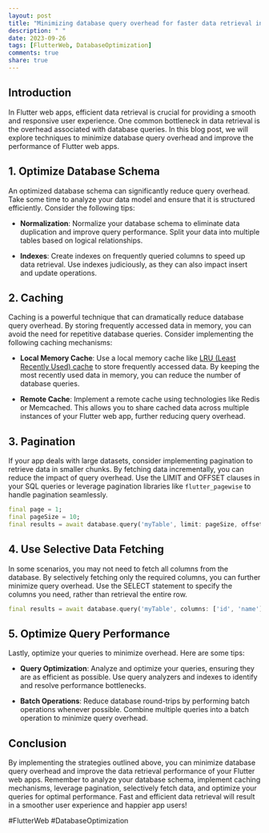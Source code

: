 ```yaml
---
layout: post
title: "Minimizing database query overhead for faster data retrieval in Flutter web apps"
description: " "
date: 2023-09-26
tags: [FlutterWeb, DatabaseOptimization]
comments: true
share: true
---
```


## Introduction

In Flutter web apps, efficient data retrieval is crucial for providing a smooth and responsive user experience. One common bottleneck in data retrieval is the overhead associated with database queries. In this blog post, we will explore techniques to minimize database query overhead and improve the performance of Flutter web apps.

## 1. Optimize Database Schema

An optimized database schema can significantly reduce query overhead. Take some time to analyze your data model and ensure that it is structured efficiently. Consider the following tips:

- **Normalization**: Normalize your database schema to eliminate data duplication and improve query performance. Split your data into multiple tables based on logical relationships.

- **Indexes**: Create indexes on frequently queried columns to speed up data retrieval. Use indexes judiciously, as they can also impact insert and update operations.

## 2. Caching

Caching is a powerful technique that can dramatically reduce database query overhead. By storing frequently accessed data in memory, you can avoid the need for repetitive database queries. Consider implementing the following caching mechanisms:

- **Local Memory Cache**: Use a local memory cache like [LRU (Least Recently Used) cache](https://pub.dev/packages/lru_cache) to store frequently accessed data. By keeping the most recently used data in memory, you can reduce the number of database queries.

- **Remote Cache**: Implement a remote cache using technologies like Redis or Memcached. This allows you to share cached data across multiple instances of your Flutter web app, further reducing query overhead.

## 3. Pagination

If your app deals with large datasets, consider implementing pagination to retrieve data in smaller chunks. By fetching data incrementally, you can reduce the impact of query overhead. Use the LIMIT and OFFSET clauses in your SQL queries or leverage pagination libraries like `flutter_pagewise` to handle pagination seamlessly.

```dart
final page = 1;
final pageSize = 10;
final results = await database.query('myTable', limit: pageSize, offset: (page - 1) * pageSize);
```

## 4. Use Selective Data Fetching

In some scenarios, you may not need to fetch all columns from the database. By selectively fetching only the required columns, you can further minimize query overhead. Use the SELECT statement to specify the columns you need, rather than retrieval the entire row.

```dart
final results = await database.query('myTable', columns: ['id', 'name']);
```

## 5. Optimize Query Performance

Lastly, optimize your queries to minimize overhead. Here are some tips:

- **Query Optimization**: Analyze and optimize your queries, ensuring they are as efficient as possible. Use query analyzers and indexes to identify and resolve performance bottlenecks.

- **Batch Operations**: Reduce database round-trips by performing batch operations whenever possible. Combine multiple queries into a batch operation to minimize query overhead.

## Conclusion

By implementing the strategies outlined above, you can minimize database query overhead and improve the data retrieval performance of your Flutter web apps. Remember to analyze your database schema, implement caching mechanisms, leverage pagination, selectively fetch data, and optimize your queries for optimal performance. Fast and efficient data retrieval will result in a smoother user experience and happier app users!

#FlutterWeb #DatabaseOptimization